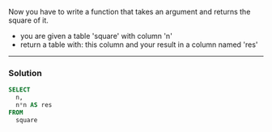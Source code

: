 Now you have to write a function that takes an argument and returns the square of it.
- you are given a table 'square' with column 'n'
- return a table with: this column and your result in a column named 'res'

---

### Solution

```sql
SELECT
  n,
  n*n AS res
FROM
  square
```
